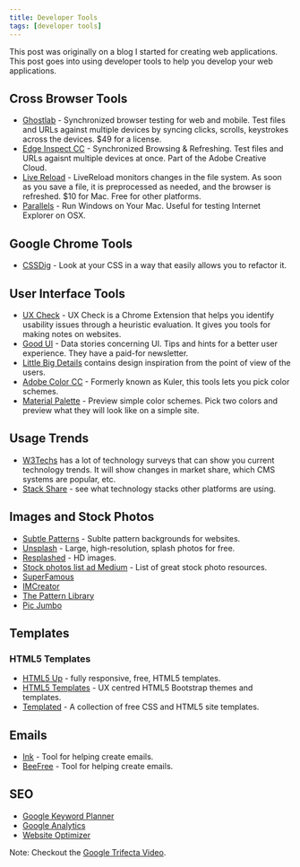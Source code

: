 ```yaml
---
title: Developer Tools
tags: [developer tools]
---
```


This post was originally on a blog I started for creating web applications. This post goes into using developer tools to help you develop your web applications.

## Cross Browser Tools

* [Ghostlab](http://vanamco.com/ghostlab/) - Synchronized browser testing for web and mobile.  Test files and URLs against multiple devices by syncing clicks, scrolls, keystrokes across the devices. $49 for a license.
* [Edge Inspect CC](https://creative.adobe.com/products/inspect) - Synchronized Browsing & Refreshing. Test files and URLs agaisnt multiple devices at once.  Part of the Adobe Creative Cloud.
* [Live Reload](http://livereload.com/) - LiveReload monitors changes in the file system. As soon as you save a file, it is preprocessed as needed, and the browser is refreshed. $10 for Mac. Free for other platforms.
* [Parallels](https://www.parallels.com/) - Run Windows on Your Mac.  Useful for testing Internet Explorer on OSX.

## Google Chrome Tools

* [CSSDig](http://cssdig.com/) - Look at your CSS in a way that easily allows you to refactor it.  

## User Interface Tools

* [UX Check](www.uxcheck.co) - UX Check is a Chrome Extension that helps you identify usability issues through a heuristic evaluation.  It gives you tools for making notes on websites.
* [Good UI](www.googleui.org) - Data stories concerning UI. Tips and hints for a better user experience.  They have a paid-for newsletter.
* [Little Big Details](http://littlebigdetails.com/) contains design inspiration from the point of view of the users.
* [Adobe Color CC](https://color.adobe.com/) - Formerly known as Kuler, this tools lets you pick color schemes.
* [Material Palette](http://www.materialpalette.com/) - Preview simple color schemes.  Pick two colors and preview what they will look like on a simple site.

## Usage Trends

* [W3Techs](http://w3techs.com/) has a lot of technology surveys that can show you current technology trends.  It will show changes in market share, which CMS systems are popular, etc.
* [Stack Share](http://stackshare.io/) - see what technology stacks other platforms are using.

## Images and Stock Photos

* [Subtle Patterns](http://subtlepatterns.com/) - Sublte pattern backgrounds for websites.
* [Unsplash](https://unsplash.com/) - Large, high-resolution, splash photos for free.
* [Resplashed](http://www.resplashed.com/) - HD images.
* [Stock photos list ad Medium](https://medium.com/@dustin/stock-photos-that-dont-suck-62ae4bcbe01b) - List of great stock photo resources.
* [SuperFamous](http://superfamous.com/)
* [IMCreator](http://www.imcreator.com/free)
* [The Pattern Library](http://thepatternlibrary.com/)
* [Pic Jumbo](http://picjumbo.com/)

## Templates

### HTML5 Templates

* [HTML5 Up](http://html5up.net/) - fully responsive, free, HTML5 templates.
* [HTML5 Templates](http://themes.3rdwavemedia.com/) - UX centred HTML5 Bootstrap themes and templates.
* [Templated](http://templated.co/) - A collection of free CSS and HTML5 site templates.

## Emails

* [Ink](http://zurb.com/ink/) - Tool for helping create emails.
* [BeeFree](https://beefree.io/) - Tool for helping create emails.

## SEO

* [Google Keyword Planner](https://adwords.google.com/KeywordPlanner)
* [Google Analytics](http://www.google.com/analytics/)
* [Website Optimizer](https://support.google.com/analytics/answer/1745147)

Note: Checkout the [Google Trifecta Video](https://www.youtube.com/watch?v=9yKjrdcC8wA).
